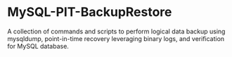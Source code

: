# MySQL-PIT-BackupRestore
A collection of commands and scripts to perform logical data backup using mysqldump, point-in-time recovery 
leveraging binary logs, and verification for MySQL database. 